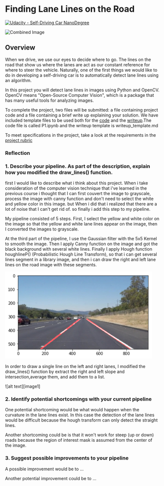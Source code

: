 # **Finding Lane Lines on the Road** 
[![Udacity - Self-Driving Car NanoDegree](https://s3.amazonaws.com/udacity-sdc/github/shield-carnd.svg)](http://www.udacity.com/drive)

<img src="examples/laneLines_thirdPass.jpg" width="480" alt="Combined Image" />

Overview
---

When we drive, we use our eyes to decide where to go.  The lines on the road that show us where the lanes are act as our constant reference for where to steer the vehicle.  Naturally, one of the first things we would like to do in developing a self-driving car is to automatically detect lane lines using an algorithm.

In this project you will detect lane lines in images using Python and OpenCV.  OpenCV means "Open-Source Computer Vision", which is a package that has many useful tools for analyzing images.  

To complete the project, two files will be submitted: a file containing project code and a file containing a brief write up explaining your solution. We have included template files to be used both for the [code](https://github.com/udacity/CarND-LaneLines-P1/blob/master/P1.ipynb) and the [writeup](https://github.com/udacity/CarND-LaneLines-P1/blob/master/writeup_template.md).The code file is called P1.ipynb and the writeup template is writeup_template.md 

To meet specifications in the project, take a look at the requirements in the [project rubric](https://review.udacity.com/#!/rubrics/322/view)


### Reflection

### 1. Describe your pipeline. As part of the description, explain how you modified the draw_lines() function.

first I would like to describe what i think about this project. When i take consideration of the computer vision technique that i've learned in the previous course i thought that I can first couvert the image to grayscale, process the image with canny function and don't need to select the white and yellow color in this image. but When i did that i realized that there are a lot of noise that I can't get rid of. so finally i add this step to my pipeline.

My pipeline consisted of 5 steps. First, I select the yellow and white color on the image so that the yellow and white lane lines appear on the image, then I converted the images to grayscale.

At the third part of the pipeline, I use the Gaussian filter with the 5x5 Kernel to smooth the image. Then I apply Canny function on the image and got the black background with several white lines. Finally I apply Hough function houghlineP() (Probabilistic Hough Line Transform), so that i can get several lines segment in a library image, and then i can draw the right and left lane lines on the road image with these segments.

<img src="test_images_output/laneline1.png" width="480" alt="Image detection" />

In order to draw a single line on the left and right lanes, I modified the draw_lines() function by extract the right and left slope and intersection,average them, and add them to a list.


![alt text][image1]


### 2. Identify potential shortcomings with your current pipeline


One potential shortcoming would be what would happen when the curvature in the lane lines exist. In this case the detection of the lane lines would be difficult because the hough transform can only detect the straight lines.

Another shortcoming could be is that it won't work for steep (up or down) roads because the region of interest mask is assumed from the center of the image.


### 3. Suggest possible improvements to your pipeline

A possible improvement would be to ...

Another potential improvement could be to ...

